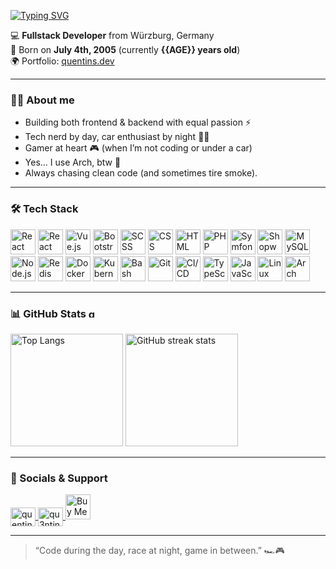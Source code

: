[![Typing SVG](https://readme-typing-svg.demolab.com?font=Bitcount&size=30&color=FFFFFF&background=000000&lines=Hi%2C+I'm+Quentin+👋🏼)](https://git.io/typing-svg)

💻 **Fullstack Developer** from Würzburg, Germany  
🎂 Born on **July 4th, 2005** (currently **{{AGE}} years old**)  
🌍 Portfolio: [quentins.dev](https://quentins.dev)  

---

### 🧑‍💻 About me
- Building both frontend & backend with equal passion ⚡  
- Tech nerd by day, car enthusiast by night 🚗💨  
- Gamer at heart 🎮 (when I’m not coding or under a car)  
- Yes… I use Arch, btw 🐧  
- Always chasing clean code (and sometimes tire smoke).  

---

### 🛠️ Tech Stack  

<p align="left">
  <img src="https://cdn.jsdelivr.net/gh/devicons/devicon/icons/react/react-original.svg" width="40" height="40" alt="React" />
  <img src="https://cdn.jsdelivr.net/gh/devicons/devicon/icons/react/react-original-wordmark.svg" width="40" height="40" alt="React Native" />
  <img src="https://cdn.jsdelivr.net/gh/devicons/devicon/icons/vuejs/vuejs-original.svg" width="40" height="40" alt="Vue.js" />
  <img src="https://cdn.jsdelivr.net/gh/devicons/devicon/icons/bootstrap/bootstrap-original.svg" width="40" height="40" alt="Bootstrap" />
  <img src="https://cdn.jsdelivr.net/gh/devicons/devicon/icons/sass/sass-original.svg" width="40" height="40" alt="SCSS" />
  <img src="https://cdn.jsdelivr.net/gh/devicons/devicon/icons/css3/css3-original.svg" width="40" height="40" alt="CSS" />
  <img src="https://cdn.jsdelivr.net/gh/devicons/devicon/icons/html5/html5-original.svg" width="40" height="40" alt="HTML" />

  <img src="https://cdn.jsdelivr.net/gh/devicons/devicon/icons/php/php-original.svg" width="40" height="40" alt="PHP" />
  <img src="https://cdn.jsdelivr.net/gh/devicons/devicon/icons/symfony/symfony-original.svg" width="40" height="40" alt="Symfony" />
  <img src="https://cdn.jsdelivr.net/gh/devicons/devicon/icons/shopware/shopware-original.svg" width="40" height="40" alt="Shopware" />
  <img src="https://cdn.jsdelivr.net/gh/devicons/devicon/icons/mysql/mysql-original.svg" width="40" height="40" alt="MySQL" />
  <img src="https://cdn.jsdelivr.net/gh/devicons/devicon/icons/nodejs/nodejs-original.svg" width="40" height="40" alt="Node.js" />
  <img src="https://cdn.jsdelivr.net/gh/devicons/devicon/icons/redis/redis-original.svg" width="40" height="40" alt="Redis" />

  <img src="https://cdn.jsdelivr.net/gh/devicons/devicon/icons/docker/docker-original.svg" width="40" height="40" alt="Docker" />
  <img src="https://cdn.jsdelivr.net/gh/devicons/devicon/icons/kubernetes/kubernetes-plain.svg" width="40" height="40" alt="Kubernetes" />
  <img src="https://cdn.jsdelivr.net/gh/devicons/devicon/icons/bash/bash-original.svg" width="40" height="40" alt="Bash" />
  <img src="https://cdn.jsdelivr.net/gh/devicons/devicon/icons/git/git-original.svg" width="40" height="40" alt="Git" />
  <img src="https://cdn.jsdelivr.net/gh/devicons/devicon/icons/githubactions/githubactions-original.svg" width="40" height="40" alt="CI/CD" />

  <img src="https://cdn.jsdelivr.net/gh/devicons/devicon/icons/typescript/typescript-original.svg" width="40" height="40" alt="TypeScript" />
  <img src="https://cdn.jsdelivr.net/gh/devicons/devicon/icons/javascript/javascript-original.svg" width="40" height="40" alt="JavaScript" />

  <img src="https://cdn.jsdelivr.net/gh/devicons/devicon/icons/linux/linux-original.svg" width="40" height="40" alt="Linux" />
  <img src="https://cdn.jsdelivr.net/gh/devicons/devicon/icons/archlinux/archlinux-original.svg" width="40" height="40" alt="Arch Linux" />
</p>

---

### 📊 GitHub Stats <img src="https://komarev.com/ghpvc/?username=qu3ntins&label=Profile%20views&color=0e75b6&style=flat" alt="qu3ntins" height="15"/>

<p align="left">
  <!-- Dark Mode -->
  <img src="https://github-readme-stats.vercel.app/api/top-langs/?username=Qu3ntinS&layout=compact&theme=dark#gh-dark-mode-only" height="180px" alt="Top Langs" />
  <img src="https://streak-stats.demolab.com?user=Qu3ntinS&theme=dark#gh-dark-mode-only" height="180px" alt="GitHub streak stats" />
</p>

---

### 🔗 Socials & Support  

<p align="left">
  <a href="https://instagram.com/quentinthees" target="blank">
    <img align="center" src="https://raw.githubusercontent.com/rahuldkjain/github-profile-readme-generator/master/src/images/icons/Social/instagram.svg" alt="quentinthees" height="30" width="40" />
  </a>
  <a href="https://discord.gg/NyR3aSq" target="blank">
    <img align="center" src="https://raw.githubusercontent.com/rahuldkjain/github-profile-readme-generator/master/src/images/icons/Social/discord.svg" alt="qu3ntins" height="30" width="40" />
  </a>
  <a href="https://www.buymeacoffee.com/quentins" target="blank">
    <img src="https://cdn.buymeacoffee.com/buttons/v2/default-yellow.png" height="40" alt="Buy Me a Coffee" />
  </a>
</p>

---

> “Code during the day, race at night, game in between.” 🏎️🎮
